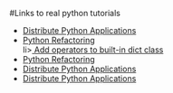 #Links to real python tutorials

<ul>
	<li><a href="https://realpython.com/pyinstaller-python/?__s=th7ixwmtumoobv9qai1x"> Distribute Python Applications</a></li>
	<li><a href="https://realpython.com/python-refactoring/?__s=th7ixwmtumoobv9qai1x"> Python Refactoring</a></li>
	li><a href="https://www.python.org/dev/peps/pep-0584/"> Add operators to built-in dict class </a></li>
	<li><a href="https://realpython.com/python-refactoring/"> Python Refactoring</a></li>
	<li><a href="https://realpython.com/python-refactoring/?__s=th7ixwmtumoobv9qai1x"> Distribute Python Applications</a></li>
	<li><a href="https://realpython.com/python-refactoring/?__s=th7ixwmtumoobv9qai1x"> Distribute Python Applications</a></li>
</ul>